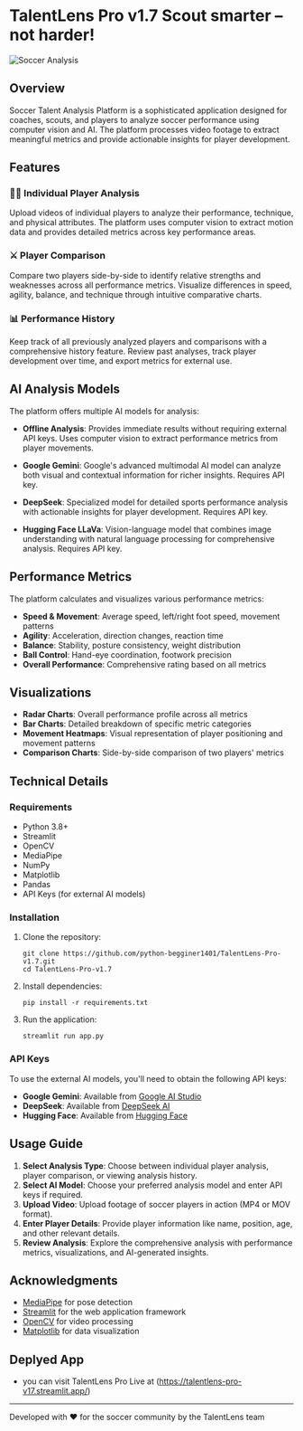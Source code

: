 # TalentLens Pro v1.7 Scout smarter – not harder!

![Soccer Analysis](https://images.unsplash.com/photo-1519823038424-f8dbabca95f1?auto=format&w=800)

## Overview

Soccer Talent Analysis Platform is a sophisticated application designed for coaches, scouts, and players to analyze soccer performance using computer vision and AI. The platform processes video footage to extract meaningful metrics and provide actionable insights for player development.

## Features

### 🏃‍♂️ Individual Player Analysis
Upload videos of individual players to analyze their performance, technique, and physical attributes. The platform uses computer vision to extract motion data and provides detailed metrics across key performance areas.

### ⚔️ Player Comparison
Compare two players side-by-side to identify relative strengths and weaknesses across all performance metrics. Visualize differences in speed, agility, balance, and technique through intuitive comparative charts.

### 📊 Performance History
Keep track of all previously analyzed players and comparisons with a comprehensive history feature. Review past analyses, track player development over time, and export metrics for external use.

## AI Analysis Models

The platform offers multiple AI models for analysis:

- **Offline Analysis**: Provides immediate results without requiring external API keys. Uses computer vision to extract performance metrics from player movements.

- **Google Gemini**: Google's advanced multimodal AI model can analyze both visual and contextual information for richer insights. Requires API key.

- **DeepSeek**: Specialized model for detailed sports performance analysis with actionable insights for player development. Requires API key.

- **Hugging Face LLaVa**: Vision-language model that combines image understanding with natural language processing for comprehensive analysis. Requires API key.

## Performance Metrics

The platform calculates and visualizes various performance metrics:

- **Speed & Movement**: Average speed, left/right foot speed, movement patterns
- **Agility**: Acceleration, direction changes, reaction time
- **Balance**: Stability, posture consistency, weight distribution
- **Ball Control**: Hand-eye coordination, footwork precision
- **Overall Performance**: Comprehensive rating based on all metrics

## Visualizations

- **Radar Charts**: Overall performance profile across all metrics
- **Bar Charts**: Detailed breakdown of specific metric categories
- **Movement Heatmaps**: Visual representation of player positioning and movement patterns
- **Comparison Charts**: Side-by-side comparison of two players' metrics

## Technical Details

### Requirements

- Python 3.8+
- Streamlit
- OpenCV
- MediaPipe
- NumPy
- Matplotlib
- Pandas
- API Keys (for external AI models)

### Installation

1. Clone the repository:
   ```
   git clone https://github.com/python-begginer1401/TalentLens-Pro-v1.7.git
   cd TalentLens-Pro-v1.7

   ```

2. Install dependencies:
   ```
   pip install -r requirements.txt
   ```

3. Run the application:
   ```
   streamlit run app.py
   ```

### API Keys

To use the external AI models, you'll need to obtain the following API keys:

- **Google Gemini**: Available from [Google AI Studio](https://ai.google.dev/)
- **DeepSeek**: Available from [DeepSeek AI](https://www.deepseek.ai/)
- **Hugging Face**: Available from [Hugging Face](https://huggingface.co/settings/tokens)

## Usage Guide

1. **Select Analysis Type**: Choose between individual player analysis, player comparison, or viewing analysis history.
2. **Select AI Model**: Choose your preferred analysis model and enter API keys if required.
3. **Upload Video**: Upload footage of soccer players in action (MP4 or MOV format).
4. **Enter Player Details**: Provide player information like name, position, age, and other relevant details.
5. **Review Analysis**: Explore the comprehensive analysis with performance metrics, visualizations, and AI-generated insights.

## Acknowledgments

- [MediaPipe](https://github.com/google/mediapipe) for pose detection
- [Streamlit](https://streamlit.io/) for the web application framework
- [OpenCV](https://opencv.org/) for video processing
- [Matplotlib](https://matplotlib.org/) for data visualization


## Deplyed App
- you can visit TalentLens Pro Live at (https://talentlens-pro-v17.streamlit.app/)

---

Developed with ❤️ for the soccer community by the TalentLens team
